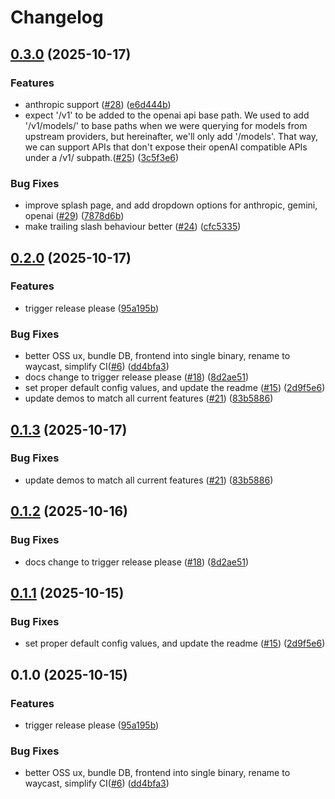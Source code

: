 # Changelog

## [0.3.0](https://github.com/doublewordai/waycast/compare/v0.2.0...v0.3.0) (2025-10-17)


### Features

* anthropic support ([#28](https://github.com/doublewordai/waycast/issues/28)) ([e6d444b](https://github.com/doublewordai/waycast/commit/e6d444bdd8b84ca248ba2f17d4b4a30a6522adfc))
* expect '/v1' to be added to the openai api base path. We used to add '/v1/models/' to base paths when we were querying for models from upstream providers, but hereinafter, we'll only add '/models'. That way, we can support APIs that don't expose their openAI compatible APIs under a /v1/ subpath.([#25](https://github.com/doublewordai/waycast/issues/25)) ([3c5f3e6](https://github.com/doublewordai/waycast/commit/3c5f3e673f1bd214651673ec98377dd1f8cb3120))


### Bug Fixes

* improve splash page, and add dropdown options for anthropic, gemini, openai ([#29](https://github.com/doublewordai/waycast/issues/29)) ([7878d6b](https://github.com/doublewordai/waycast/commit/7878d6ba39d4066bd01e8d2ffdc2c84ae00f1f56))
* make trailing slash behaviour better ([#24](https://github.com/doublewordai/waycast/issues/24)) ([cfc5335](https://github.com/doublewordai/waycast/commit/cfc533543dc0ba858d5e6c744a53874fd5558b44))

## [0.2.0](https://github.com/doublewordai/waycast/compare/v0.1.3...v0.2.0) (2025-10-17)


### Features

* trigger release please ([95a195b](https://github.com/doublewordai/waycast/commit/95a195bf677a6c09114a23a08e60a28143e112f6))


### Bug Fixes

* better OSS ux, bundle DB, frontend into single binary,  rename to waycast, simplify CI([#6](https://github.com/doublewordai/waycast/issues/6)) ([dd4bfa3](https://github.com/doublewordai/waycast/commit/dd4bfa3b3d012be33055402805a317b3a7e7766a))
* docs change to trigger release please ([#18](https://github.com/doublewordai/waycast/issues/18)) ([8d2ae51](https://github.com/doublewordai/waycast/commit/8d2ae51be6b26b01300c9a3484c484a6b36e0e0d))
* set proper default config values, and update the readme ([#15](https://github.com/doublewordai/waycast/issues/15)) ([2d9f5e6](https://github.com/doublewordai/waycast/commit/2d9f5e64690b97a73c673d71118a1d7ebcaf79f9))
* update demos to match all current features ([#21](https://github.com/doublewordai/waycast/issues/21)) ([83b5886](https://github.com/doublewordai/waycast/commit/83b5886b32287a1db86c424b2d320cd07a979ffe))

## [0.1.3](https://github.com/doublewordai/waycast/compare/v0.1.2...v0.1.3) (2025-10-17)


### Bug Fixes

* update demos to match all current features ([#21](https://github.com/doublewordai/waycast/issues/21)) ([83b5886](https://github.com/doublewordai/waycast/commit/83b5886b32287a1db86c424b2d320cd07a979ffe))

## [0.1.2](https://github.com/doublewordai/waycast/compare/v0.1.1...v0.1.2) (2025-10-16)


### Bug Fixes

* docs change to trigger release please ([#18](https://github.com/doublewordai/waycast/issues/18)) ([8d2ae51](https://github.com/doublewordai/waycast/commit/8d2ae51be6b26b01300c9a3484c484a6b36e0e0d))

## [0.1.1](https://github.com/doublewordai/waycast/compare/v0.1.0...v0.1.1) (2025-10-15)


### Bug Fixes

* set proper default config values, and update the readme ([#15](https://github.com/doublewordai/waycast/issues/15)) ([2d9f5e6](https://github.com/doublewordai/waycast/commit/2d9f5e64690b97a73c673d71118a1d7ebcaf79f9))

## 0.1.0 (2025-10-15)

### Features

* trigger release please ([95a195b](https://github.com/doublewordai/waycast/commit/95a195bf677a6c09114a23a08e60a28143e112f6))

### Bug Fixes

* better OSS ux, bundle DB, frontend into single binary,  rename to waycast, simplify CI([#6](https://github.com/doublewordai/waycast/issues/6)) ([dd4bfa3](https://github.com/doublewordai/waycast/commit/dd4bfa3b3d012be33055402805a317b3a7e7766a))
